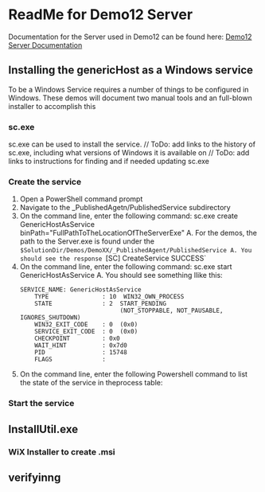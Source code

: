 # ReadMe for Demo12 Server

Documentation for the Server used in Demo12 can be found here: [Demo12 Server Documentation](Documentation/Details.html)

## Installing the genericHost as a Windows service
To be a Windows Service requires a number of things to be configured in Windows. These demos will document two manual tools and an full-blown installer to accomplish this

### sc.exe
sc.exe can be used to install the service. 
// ToDo: add links to the history of sc.exe, including what versions of Windows it is available on
// ToDo: add links to instructions for finding and if needed updating sc.exe

### Create the service
1. Open a PowerShell command prompt
1. Navigate to the _PublishedAgetn/PublishedService subdirectory
1. On the command line, enter the following command:  sc.exe create GenericHostAsService binPath="FullPathToTheLocationOfTheServerExe"
	A. For the demos, the path to the Server.exe is found under the `$SolutionDir/Demos/DemoXX/_PublishedAgent/PublishedService
	A. You should see the response `[SC] CreateService SUCCESS`
1. On the command line, enter the following command:  sc.exe start GenericHostAsService
	A. You should see something llike this:
	``` 
	SERVICE_NAME: GenericHostAsService
        TYPE               : 10  WIN32_OWN_PROCESS
        STATE              : 2  START_PENDING
                                (NOT_STOPPABLE, NOT_PAUSABLE, IGNORES_SHUTDOWN)
        WIN32_EXIT_CODE    : 0  (0x0)
        SERVICE_EXIT_CODE  : 0  (0x0)
        CHECKPOINT         : 0x0
        WAIT_HINT          : 0x7d0
        PID                : 15748
        FLAGS              :
	```
1. On the command line, enter the following Powershell command to list the state of the service in theprocess table:  
### Start the service

## InstallUtil.exe

### WiX Installer to create .msi

## verifyinng
